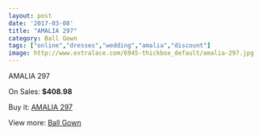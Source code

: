 ```yaml
---
layout: post
date: '2017-03-08'
title: "AMALIA 297"
category: Ball Gown
tags: ["online","dresses","wedding","amalia","discount"]
image: http://www.extralace.com/6945-thickbox_default/amalia-297.jpg
---
```

AMALIA 297

On Sales: **$408.98**
<a href="https://www.extralace.com/ball-gown/3291-amalia-297.html"><amp-img layout="responsive" width="600" height="600" src="//www.extralace.com/6945-thickbox_default/amalia-297.jpg" alt="AMALIA 297 0" /></a>

Buy it: [AMALIA 297](https://www.extralace.com/ball-gown/3291-amalia-297.html "AMALIA 297")

View more: [Ball Gown](https://www.extralace.com/3-ball-gown "Ball Gown")